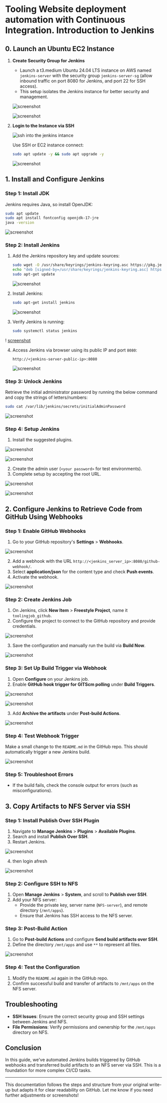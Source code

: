 # Tooling Website deployment automation with Continuous Integration. Introduction to Jenkins

## 0. Launch an Ubuntu EC2 Instance

1. **Create Security Group for Jenkins**  
   - Launch a t3.medium Ubuntu 24.04 LTS instance on AWS named `jenkins-server` with the security group `jenkins-server-sg` (allow inbound traffic on port 8080 for Jenkins, and port 22 for SSH access).
   - This setup isolates the Jenkins instance for better security and management.

   ![screenshot](https://github.com/Prince-Tee/Tooling-Website-deployment/blob/main/screenshot%20from%20my%20local%20en/create%20the%20jenkins%20server.PNG)

   ![screenshot](https://github.com/Prince-Tee/Tooling-Website-deployment/blob/main/screenshot%20from%20my%20local%20en/creating%20the%20jenkins%20server%20with%20port%2022%20and%208080.PNG)

2. **Login to the Instance via SSH** 

   ![ssh into the jenkins intance](https://github.com/Prince-Tee/Tooling-Website-deployment/blob/main/screenshot%20from%20my%20local%20en/ssh%20into%20the%20jenkins%20instance.PNG)

   Use SSH or EC2 instance connect:
   ```bash
   sudo apt update -y && sudo apt upgrade -y
   ```
     ![screenshot](https://github.com/Prince-Tee/Tooling-Website-deployment/blob/main/screenshot%20from%20my%20local%20en/updating%20ubuntu.PNG)

## 1. Install and Configure Jenkins

### Step 1: Install JDK  
Jenkins requires Java, so install OpenJDK:
```bash
sudo apt update
sudo apt install fontconfig openjdk-17-jre
java -version
```
![screenshot](https://github.com/Prince-Tee/Tooling-Website-deployment/blob/main/screenshot%20from%20my%20local%20en/installs%20OpenJDK%20version.PNG)

### Step 2: Install Jenkins  
1. Add the Jenkins repository key and update sources:
   ```bash
   sudo wget -O /usr/share/keyrings/jenkins-keyring.asc https://pkg.jenkins.io/debian-stable/jenkins.io-2023.key
   echo "deb [signed-by=/usr/share/keyrings/jenkins-keyring.asc] https://pkg.jenkins.io/debian-stable binary/" | sudo tee /etc/apt/sources.list.d/jenkins.list
   sudo apt-get update
   ```
    ![screenshot](https://github.com/Prince-Tee/Tooling-Website-deployment/blob/main/screenshot%20from%20my%20local%20en/install%20jenkins.PNG)

2. Install Jenkins:
   ```bash
   sudo apt-get install jenkins
   ```
   ![screenshot](https://github.com/Prince-Tee/Tooling-Website-deployment/blob/main/screenshot%20from%20my%20local%20en/install%20jenkins.PNG)

3. Verify Jenkins is running:
   ```bash
   sudo systemctl status jenkins
   ```
  ! [screenshot](https://github.com/Prince-Tee/Tooling-Website-deployment/blob/main/screenshot%20from%20my%20local%20en/jenkins%20runing%20sudo%20systemctl%20status%20jenkins.PNG)

4. Access Jenkins via browser using its public IP and port `8080`:
   ```
   http://<jenkins-server-public-ip>:8080
   ```
   ![screenshot](https://github.com/Prince-Tee/Tooling-Website-deployment/blob/main/screenshot%20from%20my%20local%20en/Jenkins%20from%20the%20web%20broswer%208080.PNG)

### Step 3: Unlock Jenkins  
Retrieve the initial administrator password by running the below command and copy the strings of letters/numbers:
```bash
sudo cat /var/lib/jenkins/secrets/initialAdminPassword
```
![screenshot](https://github.com/Prince-Tee/Tooling-Website-deployment/blob/main/screenshot%20from%20my%20local%20en/jenkins%20password.PNG)
### Step 4: Setup Jenkins  
1. Install the suggested plugins.

![screenshot](https://github.com/Prince-Tee/Tooling-Website-deployment/blob/main/screenshot%20from%20my%20local%20en/after%20password%20it%20will%20take%20you%20to%20this%20page.PNG)

![screenshot](https://github.com/Prince-Tee/Tooling-Website-deployment/blob/main/screenshot%20from%20my%20local%20en/installing%20the%20suggested%20plugins.PNG)

2. Create the admin user (`<your password>` for test environments).
3. Complete setup by accepting the root URL.
     
![screenshot](https://github.com/Prince-Tee/Tooling-Website-deployment/blob/main/screenshot%20from%20my%20local%20en/go%20to%20the%20jenkins%20console.PNG)

![screenshot](https://github.com/Prince-Tee/Tooling-Website-deployment/blob/main/screenshot%20from%20my%20local%20en/save%20and%20finish%20jenkins%20on%20webbroswer.PNG)

## 2. Configure Jenkins to Retrieve Code from GitHub Using Webhooks

### Step 1: Enable GitHub Webhooks
1. Go to your GitHub repository's **Settings** > **Webhooks**.

![screenshot](https://github.com/Prince-Tee/Tooling-Website-deployment/blob/main/screenshot%20from%20my%20local%20en/select%20webhook%20at%20the%20left%20corner.PNG)

2. Add a webhook with the URL `http://<jenkins_server_ip>:8080/github-webhook/`.
3. Select **application/json** for the content type and check **Push events**.
4. Activate the webhook.

![screenshot](https://github.com/Prince-Tee/Tooling-Website-deployment/blob/main/screenshot%20from%20my%20local%20en/after%20clicking%20add%20we%20configured%20the%20webhook.PNG)

### Step 2: Create Jenkins Job
1. On Jenkins, click **New Item** > **Freestyle Project**, name it `toolingjob_github`.
2. Configure the project to connect to the GitHub repository and provide credentials.

![screenshot](https://github.com/Prince-Tee/Tooling-Website-deployment/blob/main/screenshot%20from%20my%20local%20en/github%20url%20user%20and%20password.PNG)

3. Save the configuration and manually run the build via **Build Now**.

![screenshot](https://github.com/Prince-Tee/Tooling-Website-deployment/blob/main/screenshot%20from%20my%20local%20en/click%20on%20build%20now.PNG)

### Step 3: Set Up Build Trigger via Webhook
1. Open **Configure** on your Jenkins job.
2. Enable **GitHub hook trigger for GITScm polling** under **Build Triggers**.

![screenshot](https://github.com/Prince-Tee/Tooling-Website-deployment/blob/main/screenshot%20from%20my%20local%20en/click%20on%20configure%20then%20scroll%20down%20and%20click%20on%20github%20hook.PNG)

![screenshot](https://github.com/Prince-Tee/Tooling-Website-deployment/blob/main/screenshot%20from%20my%20local%20en/build%20completed.PNG)

3. Add **Archive the artifacts** under **Post-build Actions**.

![screenshot](https://github.com/Prince-Tee/Tooling-Website-deployment/blob/main/screenshot%20from%20my%20local%20en/click%20on%20add%20post%20build%20then%20click%20on%20achive%20the%20artifacts.PNG)

### Step 4: Test Webhook Trigger  
Make a small change to the `README.md` in the GitHub repo. This should automatically trigger a new Jenkins build.

![screenshot](https://github.com/Prince-Tee/Tooling-Website-deployment/blob/main/screenshot%20from%20my%20local%20en/going%20to%20github%20to%20change%20the%20readme%20so%20we%20can%20test%20with%20it.PNG)

### Step 5: Troubleshoot Errors  
- If the build fails, check the console output for errors (such as misconfigurations).

## 3. Copy Artifacts to NFS Server via SSH

### Step 1: Install Publish Over SSH Plugin  
1. Navigate to **Manage Jenkins** > **Plugins** > **Available Plugins**.
2. Search and install **Publish Over SSH**.
3. Restart Jenkins.

![screenshot](https://github.com/Prince-Tee/Tooling-Website-deployment/blob/main/screenshot%20from%20my%20local%20en/once%20successful%20restart%20jenkins.PNG)

4. then login afresh

![screenshot](https://github.com/Prince-Tee/Tooling-Website-deployment/blob/main/screenshot%20from%20my%20local%20en/login%20afresh%20on%20jenkins.PNG)

### Step 2: Configure SSH to NFS  
1. Open **Manage Jenkins** > **System**, and scroll to **Publish over SSH**.
2. Add your NFS server:
   - Provide the private key, server name (`NFS-server`), and remote directory (`/mnt/apps`).
   - Ensure that Jenkins has SSH access to the NFS server.

### Step 3: Post-Build Action  
1. Go to **Post-build Actions** and configure **Send build artifacts over SSH**.
2. Define the directory `/mnt/apps` and use `**` to represent all files.

![screenshot](https://github.com/Prince-Tee/Tooling-Website-deployment/blob/main/screenshot%20from%20my%20local%20en/send%20build%20to%20ssh.PNG)

### Step 4: Test the Configuration  
1. Modify the `README.md` again in the GitHub repo.
2. Confirm successful build and transfer of artifacts to `/mnt/apps` on the NFS server.

## Troubleshooting

- **SSH Issues**: Ensure the correct security group and SSH settings between Jenkins and NFS.
- **File Permissions**: Verify permissions and ownership for the `/mnt/apps` directory on NFS.

## Conclusion  
In this guide, we've automated Jenkins builds triggered by GitHub webhooks and transferred build artifacts to an NFS server via SSH. This is a foundation for more complex CI/CD tasks.

---

This documentation follows the steps and structure from your original write-up but adapts it for clear readability on GitHub. Let me know if you need further adjustments or screenshots!